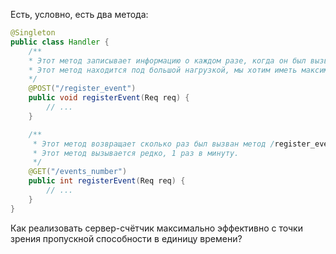 Есть, условно, есть два метода:

```java
@Singleton
public class Handler {
    /**
    * Этот метод записывает информацию о каждом разе, когда он был вызван и ничего не возвращает.
    * Этот метод находится под большой нагрузкой, мы хотим иметь максимальную пропускную способность для него.
    */
    @POST("/register_event")
    public void registerEvent(Req req) {
        // ...
    }

    /**
     * Этот метод возвращает сколько раз был вызван метод /register_event с момента старта сервера.
     * Этот метод вызывается редко, 1 раз в минуту.
     */
    @GET("/events_number")
    public int registerEvent(Req req) {
        // ...
    }
}
```

Как реализовать сервер-счётчик максимально эффективно с точки зрения пропускной способности в единицу времени?